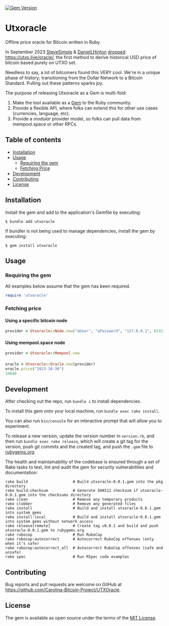 [![Gem Version](https://badge.fury.io/rb/utxoracle.svg)](https://badge.fury.io/rb/utxoracle)

# Utxoracle
Offline price oracle for Bitcoin written in Ruby.

In September 2023 [SteveSimple](https://twitter.com/SteveSimple) & [DanielLHinton](https://twitter.com/DanielLHinton) [dropped](https://twitter.com/SteveSimple/status/1704864674431332503) https://utxo.live/oracle/, the first method to derive historical USD price of bitcoin based purely on UTXO set.

Needless to say, a lot of bitcoiners found this VERY cool. We're in a unique phase of history; transitioning from the Dollar Network to a Bitcoin Standard. Pulling out these patterns sparks joy.

The purpose of releasing Utxoracle as a Gem is multi-fold:
1. Make the tool available as a [Gem](https://rubygems.org/gems/utxoracle) to the Ruby community.
2. Provide a flexible API, where folks can extend this for other use cases (currencies, language, etc).
3. Provide a _modular_ provider model, so folks can pull data from mempool.space or other RPCs.


## Table of contents

- [Installation](#installation)
- [Usage](#usage)
  * [Requiring the gem](#requiring-the-gem)
  * [Fetching Price](#fetching-price)
- [Development](#development)
- [Contributing](#contributing)
- [License](#license)


## Installation

Install the gem and add to the application's Gemfile by executing:

    $ bundle add utxoracle

If bundler is not being used to manage dependencies, install the gem by executing:

    $ gem install utxoracle

## Usage

### Requiring the gem

All examples below assume that the gem has been required.

```ruby
require 'utxoracle'
```


### Fetching price

#### Using a specific bitcoin node
```ruby
provider = Utxoracle::Node.new("aUser", "aPassword", "127.0.0.1", 8332)
```

#### Using mempool.space node
```ruby
provider = Utxoracle::Mempool.new
```

####
```ruby
oracle = Utxoracle::Oracle.new(provider)
oracle.price("2023-10-30")
34840
```

## Development

After checking out the repo, run `bundle i` to install dependencies.

To install this gem onto your local machine, run `bundle exec rake install`.

You can also run `bin/console` for an interactive prompt that will allow you to experiment.

To release a new version, update the version number in `version.rb`, and then run `bundle exec rake release`,
which will create a git tag for the version, push git commits and the created tag, and push the `.gem` file
to [rubygems.org](https://rubygems.org).

The health and maintainability of the codebase is ensured through a set of
Rake tasks to test, lint and audit the gem for security vulnerabilities and documentation:

```
rake build                    # Build utxoracle-0.0.1.gem into the pkg directory
rake build:checksum           # Generate SHA512 checksum if utxoracle-0.0.1.gem into the checksums directory
rake clean                    # Remove any temporary products
rake clobber                  # Remove any generated files
rake install                  # Build and install utxoracle-0.0.1.gem into system gems
rake install:local            # Build and install utxoracle-0.0.1.gem into system gems without network access
rake release[remote]          # Create tag v0.0.1 and build and push utxoracle-0.0.1.gem to rubygems.org
rake rubocop                  # Run RuboCop
rake rubocop:autocorrect      # Autocorrect RuboCop offenses (only when it's safe)
rake rubocop:autocorrect_all  # Autocorrect RuboCop offenses (safe and unsafe)
rake spec                     # Run RSpec code examples
```

## Contributing

Bug reports and pull requests are welcome on GitHub at https://github.com/Carolina-Bitcoin-Project/UTXOracle.

## License

The gem is available as open source under the terms of the [MIT License](https://opensource.org/licenses/MIT).
